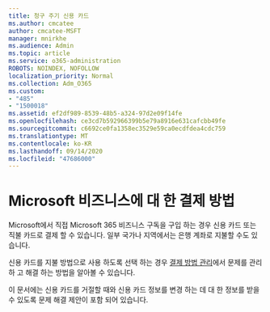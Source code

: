 ```yaml
---
title: 청구 주기 신용 카드
ms.author: cmcatee
author: cmcatee-MSFT
manager: mnirkhe
ms.audience: Admin
ms.topic: article
ms.service: o365-administration
ROBOTS: NOINDEX, NOFOLLOW
localization_priority: Normal
ms.collection: Adm_O365
ms.custom:
- "485"
- "1500018"
ms.assetid: ef2df989-8539-48b5-a324-97d2e09f14fe
ms.openlocfilehash: ce3cd7b592966399b5e79a8916e631cafcbb49fe
ms.sourcegitcommit: c6692ce0fa1358ec3529e59ca0ecdfdea4cdc759
ms.translationtype: MT
ms.contentlocale: ko-KR
ms.lasthandoff: 09/14/2020
ms.locfileid: "47686000"
---
```

# <a name="payment-methods-for-microsoft-for-business"></a>Microsoft 비즈니스에 대 한 결제 방법

Microsoft에서 직접 Microsoft 365 비즈니스 구독을 구입 하는 경우 신용 카드 또는 직불 카드로 결제 할 수 있습니다. 일부 국가나 지역에서는 은행 계좌로 지불할 수도 있습니다.
  
신용 카드를 지불 방법으로 사용 하도록 선택 하는 경우 [결제 방법 관리](https://docs.microsoft.com/microsoft-365/commerce/billing-and-payments/manage-payment-methods)에서 문제를 관리 하 고 해결 하는 방법을 알아볼 수 있습니다.
  
이 문서에는 신용 카드를 거절할 때와 신용 카드 정보를 변경 하는 데 대 한 정보를 받을 수 있도록 문제 해결 제안이 포함 되어 있습니다.